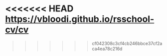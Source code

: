 <<<<<<< HEAD
https://vbloodi.github.io/rsschool-cv/cv
=======

>>>>>>> cf042308c3cf4cb246bbce37cf2aca4ea78c216d
